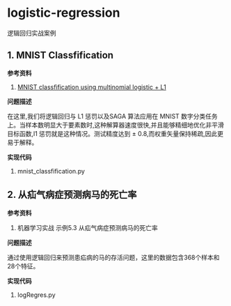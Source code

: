 # logistic-regression
逻辑回归实战案例
## 1. MNIST Classfification

**参考资料**

1. [MNIST classfification using multinomial logistic + L1](https://scikit-learn.org/dev/auto_examples/linear_model/plot_sparse_logistic_regression_mnist.html#sphx-glr-auto-examples-linear-model-plot-sparse-logistic-regression-mnist-py)

**问题描述**

在这里,我们将逻辑回归与 L1 惩罚以及SAGA 算法应用在 MNIST 数字分类任务上。当样本数明显大于要素数时,这种解算器速度很快,并且能够精细地优化非平滑目标函数,l1 惩罚就是这种情况。测试精度达到 ± 0.8,而权重矢量保持稀疏,因此更易于解释。

**实现代码**

1. mnist_classfification.py


## 2. 从疝气病症预测病马的死亡率

**参考资料**

1. 机器学习实战 示例5.3 从疝气病症预测病马的死亡率

**问题描述**

通过使用逻辑回归来预测患疝病的马的存活问题，这里的数据包含368个样本和28个特征。

**实现代码**

1. logRegres.py